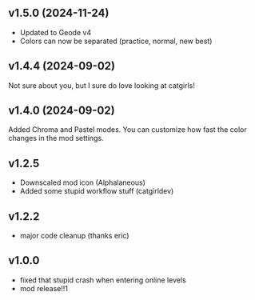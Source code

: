 
## <cy>v1.5.0</c> (2024-11-24)
- Updated to Geode v4
- Colors can now be separated (practice, normal, new best)

## <cy>v1.4.4</c> (2024-09-02)
Not sure about you, but I sure do love looking at catgirls!

## <cy>v1.4.0</c> (2024-09-02)
Added Chroma and Pastel modes. You can customize how fast the color changes in the mod settings.

## <cy>v1.2.5</c>

- Downscaled mod icon (Alphalaneous)
- Added some stupid workflow stuff (catgirldev)

## <cy>v1.2.2</c>
- major code cleanup (thanks eric)

## <cy>v1.0.0</c>
- fixed that stupid crash when entering online levels
- mod release!!1





